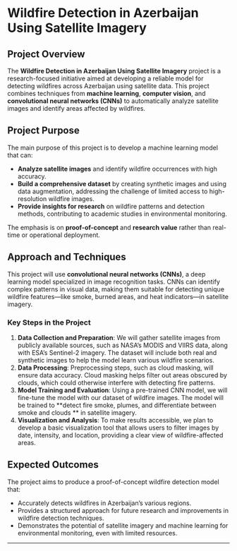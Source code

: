 # Wildfire Detection in Azerbaijan Using Satellite Imagery

## Project Overview
The **Wildfire Detection in Azerbaijan Using Satellite Imagery** project is a research-focused initiative aimed at developing a reliable model for detecting wildfires across Azerbaijan using satellite data. This project combines techniques from **machine learning**, **computer vision**, and **convolutional neural networks (CNNs)** to automatically analyze satellite images and identify areas affected by wildfires.

## Project Purpose
The main purpose of this project is to develop a machine learning model that can:
- **Analyze satellite images** and identify wildfire occurrences with high accuracy.
- **Build a comprehensive dataset** by creating synthetic images and using data augmentation, addressing the challenge of limited access to high-resolution wildfire images.
- **Provide insights for research** on wildfire patterns and detection methods, contributing to academic studies in environmental monitoring.

The emphasis is on **proof-of-concept** and **research value** rather than real-time or operational deployment.

## Approach and Techniques
This project will use **convolutional neural networks (CNNs)**, a deep learning model specialized in image recognition tasks. CNNs can identify complex patterns in visual data, making them suitable for detecting unique wildfire features—like smoke, burned areas, and heat indicators—in satellite imagery.

### Key Steps in the Project
1. **Data Collection and Preparation**: We will gather satellite images from publicly available sources, such as NASA’s MODIS and VIIRS data, along with ESA’s Sentinel-2 imagery. The dataset will include both real and synthetic images to help the model learn various wildfire scenarios.
2. **Data Processing**: Preprocessing steps, such as cloud masking, will ensure data accuracy. Cloud masking helps filter out areas obscured by clouds, which could otherwise interfere with detecting fire patterns.
3. **Model Training and Evaluation**: Using a pre-trained CNN model, we will fine-tune the model with our dataset of wildfire images. The model will be trained to **detect fire smoke, plumes, and differentiate between smoke and clouds ** in satellite imagery.
4. **Visualization and Analysis**: To make results accessible, we plan to develop a basic visualization tool that allows users to filter images by date, intensity, and location, providing a clear view of wildfire-affected areas.

## Expected Outcomes
The project aims to produce a proof-of-concept wildfire detection model that:
- Accurately detects wildfires in Azerbaijan’s various regions.
- Provides a structured approach for future research and improvements in wildfire detection techniques.
- Demonstrates the potential of satellite imagery and machine learning for environmental monitoring, even with limited resources.
--- 
